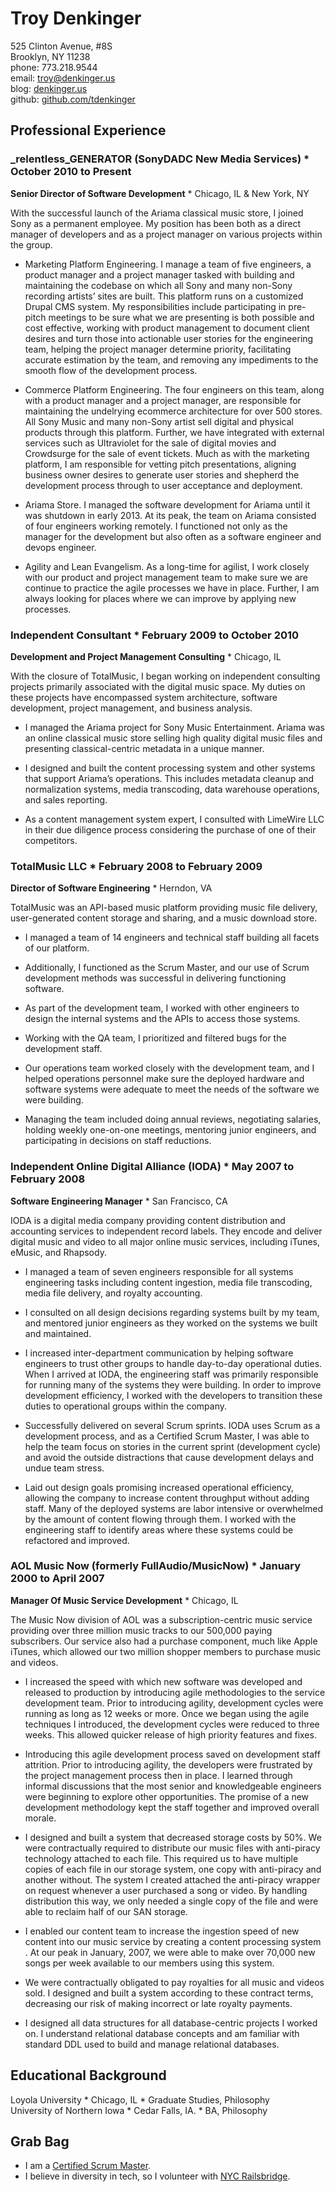 ﻿# Troy Denkinger
525 Clinton Avenue, #8S  
Brooklyn, NY 11238  
phone: 773.218.9544  
email: troy@denkinger.us  
blog: [denkinger.us](http://denkinger.us)  
github: [github.com/tdenkinger](https://github.com/tdenkinger)  

## Professional Experience

### _relentless_GENERATOR (SonyDADC New Media Services) * October 2010 to Present
**Senior Director of Software Development**  * Chicago, IL & New York, NY  

With the successful launch of the Ariama classical music store, I joined Sony as a permanent employee.  My position has been both as a direct manager of developers and as a project manager on various projects within the group.

* Marketing Platform Engineering.  I manage a team of five engineers, a product manager and a project manager tasked with building and maintaining the codebase on which all Sony and many non-Sony recording artists’ sites are built.  This platform runs on a customized Drupal CMS system.  My responsibilities include participating in pre-pitch meetings to be sure what we are presenting is both possible and cost effective, working with product management to document client desires and turn those into actionable user stories for the engineering team, helping the project manager determine priority, facilitating accurate estimation by the team, and removing any impediments to the smooth flow of the development process.

* Commerce Platform Engineering. The four engineers on this team, along with a product manager and a project manager, are responsible for maintaining the undelrying ecommerce architecture for over 500 stores. All Sony Music and many non-Sony artist sell digital and physical products through this platform. Further, we have integrated with external services such as Ultraviolet for the sale of digital movies and Crowdsurge for the sale of event tickets. Much as with the marketing platform, I am responsible for vetting pitch presentations, aligning business owner desires to generate user stories and shepherd the development process through to user acceptance and deployment.

* Ariama Store. I managed the software development for Ariama until it was shutdown in early 2013. At its peak, the team on Ariama consisted of four engineers working remotely. I functioned not only as the manager for the development but also often as a software engineer and devops engineer.

* Agility and Lean Evangelism. As a long-time for agilist, I work closely with our product and project management team to make sure we are continue to practice the agile processes we have in place. Further, I am always looking for places where we can improve by applying new processes.

### Independent Consultant * February 2009 to October 2010
**Development and Project Management Consulting** * Chicago, IL  

With the closure of TotalMusic, I began working on independent consulting projects primarily associated with the digital music space.  My duties on these projects have encompassed system architecture, software development, project management, and business analysis.

* I managed the Ariama project for Sony Music Entertainment.  Ariama was an online classical music store selling high quality digital music files and presenting classical-centric metadata in a unique manner.

* I designed and built the content processing system and other systems that support Ariama’s operations.  This includes metadata cleanup and normalization systems, media transcoding, data warehouse operations, and sales reporting.

* As a content management system expert, I consulted with LimeWire LLC in their due diligence process considering the purchase of one of their competitors.


### TotalMusic LLC * February 2008 to February 2009
**Director of Software Engineering** * Herndon, VA

TotalMusic was an API-based music platform providing music file delivery, user-generated content storage and sharing, and a music download store.

* I managed a team of 14 engineers and technical staff building all facets of our platform.

* Additionally, I functioned as the Scrum Master, and our use of Scrum development methods was successful in delivering functioning software.

* As part of the development team, I worked with other engineers to design the internal systems and the APIs to access those systems.

* Working with the QA team, I prioritized and filtered bugs for the development staff.

* Our operations team worked closely with the development team, and I helped operations personnel make sure the deployed hardware and software systems were adequate to meet the needs of the software we were building.

* Managing the team included doing annual reviews, negotiating salaries, holding weekly one-on-one meetings, mentoring junior engineers, and participating in decisions on staff reductions.

### Independent Online Digital Alliance (IODA) * May 2007 to February 2008
**Software Engineering Manager** * San Francisco, CA  

IODA is a digital media company providing content distribution and accounting services to independent record labels.  They encode and deliver digital music and video to all major online music services, including iTunes, eMusic, and Rhapsody.

* I managed a team of seven engineers responsible for all systems engineering tasks including content ingestion, media file transcoding, media file delivery, and royalty accounting.

* I consulted on all design decisions regarding systems built by my team, and mentored junior engineers as they worked on the systems we built and maintained.

* I increased inter-department communication by helping software engineers to trust other groups to handle day-to-day operational duties.  When I arrived at IODA, the engineering staff was primarily responsible for running many of the systems they were building.  In order to improve development efficiency, I worked with the developers to transition these duties to operational groups within the company.

* Successfully delivered on several Scrum sprints.  IODA uses Scrum as a development process, and as a Certified Scrum Master, I was able to help the team focus on stories in the current sprint (development cycle) and avoid the outside distractions that cause development delays and undue team stress.

* Laid out design goals promising increased operational efficiency, allowing the company to increase content throughput without adding staff.  Many of the deployed systems are labor intensive or overwhelmed by the amount of content flowing through them.  I worked with the engineering staff to identify areas where these systems could be refactored and improved.

### AOL Music Now (formerly FullAudio/MusicNow) * January 2000 to April 2007
**Manager Of Music Service Development** * Chicago, IL  

The Music Now division of AOL was a subscription-centric music service providing over three million music tracks to our  500,000 paying subscribers.  Our service also had a purchase component, much like Apple iTunes, which allowed our two million shopper members to purchase music and videos.

* I increased the speed with which new software was developed and released to production by introducing agile methodologies to the service development team.  Prior to introducing agility, development cycles were running as long as 12 weeks or more.  Once we began using the agile techniques I introduced, the development cycles were reduced to three weeks.  This allowed quicker release of high priority features and fixes.

* Introducing this agile development process saved on development staff attrition.  Prior to introducing agility, the developers were frustrated by the project management process then in place.  I learned through informal discussions that the most senior and knowledgeable engineers were beginning to explore other opportunities.  The promise of a new development methodology kept the staff together and improved overall morale.

* I designed and built a system that decreased storage costs by 50%.  We were contractually required to distribute our music files with anti-piracy technology attached to each file.  This required us to have multiple copies of each file in our storage system, one copy with anti-piracy and another without.  The system I created attached the anti-piracy wrapper on request whenever a user purchased a song or video.  By handling distribution this way, we only needed a single copy of the file and were able to reclaim half of our SAN storage.

* I enabled our content team to increase the ingestion speed of new content into our music service by creating a content processing system .  At our peak in January, 2007, we were able to make over 70,000 new songs per week available to our members using this system.

* We were contractually obligated to pay royalties for all music and videos sold.  I designed and built a system according to these contract terms, decreasing our risk of making incorrect or late royalty payments.

* I designed all data structures for all database-centric projects I worked on.  I understand relational database concepts and am familiar with standard DDL used to build and manage relational databases.

## Educational Background

Loyola University * Chicago, IL * Graduate Studies, Philosophy  
University of Northern Iowa * Cedar Falls, IA.  * BA, Philosophy

## Grab Bag

* I am a [Certified Scrum Master](http://www.scrumalliance.org/profiles/14331-troy-denkinger).  
* I believe in diversity in tech, so I volunteer with [NYC Railsbridge](http://railsbridgenyc.org).

